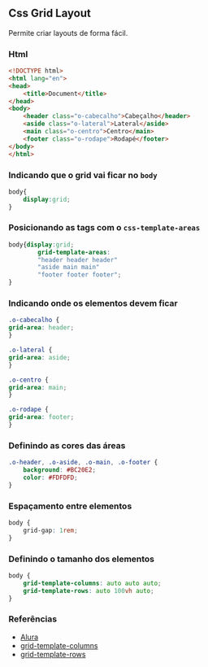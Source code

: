 ## Css Grid Layout
  
Permite criar layouts de forma fácil.  

### Html
  
```html
<!DOCTYPE html>
<html lang="en">
<head>    
    <title>Document</title>
</head>
<body>
    <header class="o-cabecalho">Cabeçalho</header>
    <aside class="o-lateral">Lateral</aside>
    <main class="o-centro">Centro</main>
    <footer class="o-rodape">Rodapé</footer>
</body>
</html>
```   
  
### Indicando que o grid vai ficar no `body`

```css
body{
    display:grid;
}
```  
  
### Posicionando as tags com o `css-template-areas`
  
```css
body{display:grid;
        grid-template-areas:
        "header header header"
        "aside main main"
        "footer footer footer";        
}
```  
  
### Indicando onde os elementos devem ficar
  
```css
.o-cabecalho {
grid-area: header;
}

.o-lateral {
grid-area: aside;
}

.o-centro {
grid-area: main;
}

.o-rodape {
grid-area: footer;
}
```  
  
### Definindo as cores das áreas
  
```css
.o-header, .o-aside, .o-main, .o-footer {
    background: #BC20E2;
    color: #FDFDFD;
}
```  
  
### Espaçamento entre elementos
  
```css
body {
    grid-gap: 1rem;
}
```  
  
### Definindo o tamanho dos elementos

```css
body {
    grid-template-columns: auto auto auto;
    grid-template-rows: auto 100vh auto;
}
```    

### Referências
  
* [Alura](http://blog.alura.com.br/criando-layouts-com-css-grid-layout/)  
* [grid-template-columns](https://developer.mozilla.org/pt-BR/docs/Web/CSS/grid-template-columns)  
* [grid-template-rows](https://developer.mozilla.org/pt-BR/docs/Web/CSS/grid-template-rows)